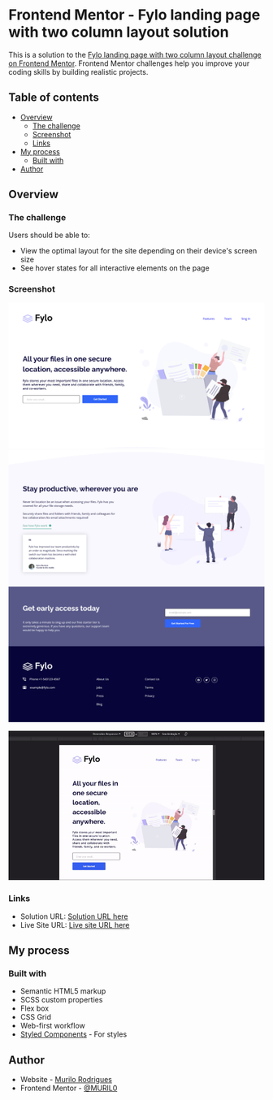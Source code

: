 # Frontend Mentor - Fylo landing page with two column layout solution

This is a solution to the [Fylo landing page with two column layout challenge on Frontend Mentor](https://www.frontendmentor.io/challenges/fylo-landing-page-with-two-column-layout-5ca5ef041e82137ec91a50f5). Frontend Mentor challenges help you improve your coding skills by building realistic projects. 

## Table of contents

- [Overview](#overview)
  - [The challenge](#the-challenge)
  - [Screenshot](#screenshot)
  - [Links](#links)
- [My process](#my-process)
  - [Built with](#built-with)
- [Author](#author)


## Overview

### The challenge

Users should be able to:

- View the optimal layout for the site depending on their device's screen size
- See hover states for all interactive elements on the page

### Screenshot

![](./images/Front-end_mentor-1_.png)
![](./images/Front-end_mentor-1_%20(1).png)
![](./images/Front-end_mentor-1_%20(2).png)


<div align="center">

![](./images/video.gif)
</div>


### Links

- Solution URL: [Solution URL here](https://github.com/MURlL0/Front-end_Mentor/tree/main/Front-end_mentor-1)
- Live Site URL: [Live site URL here](https://murll0.github.io/Front-end_mentor-1/)

## My process

### Built with

- Semantic HTML5 markup
- SCSS custom properties
- Flex box
- CSS Grid
- Web-first workflow
- [Styled Components](https://styled-components.com/) - For styles


## Author



- Website - [Murilo Rodrigues](https://murll0.github.io/Site-Portifolio/)
- Frontend Mentor - [@MURlL0](https://www.frontendmentor.io/profile/MURlL0)